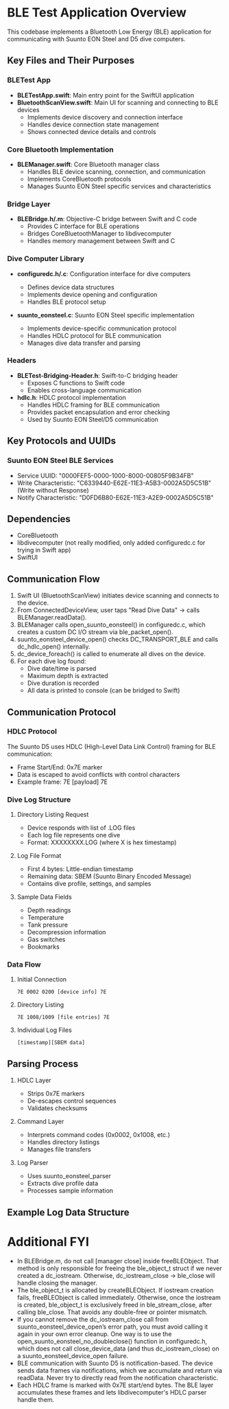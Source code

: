 # BLE Test Application Overview

This codebase implements a Bluetooth Low Energy (BLE) application for communicating with Suunto EON Steel and D5 dive computers.

## Key Files and Their Purposes

### BLETest App
- **BLETestApp.swift**: Main entry point for the SwiftUI application
- **BluetoothScanView.swift**: Main UI for scanning and connecting to BLE devices
  - Implements device discovery and connection interface
  - Handles device connection state management
  - Shows connected device details and controls

### Core Bluetooth Implementation
- **BLEManager.swift**: Core Bluetooth manager class
  - Handles BLE device scanning, connection, and communication
  - Implements CoreBluetooth protocols
  - Manages Suunto EON Steel specific services and characteristics

### Bridge Layer
- **BLEBridge.h/.m**: Objective-C bridge between Swift and C code
  - Provides C interface for BLE operations
  - Bridges CoreBluetoothManager to libdivecomputer
  - Handles memory management between Swift and C

### Dive Computer Library
- **configuredc.h/.c**: Configuration interface for dive computers
  - Defines device data structures
  - Implements device opening and configuration
  - Handles BLE protocol setup

- **suunto_eonsteel.c**: Suunto EON Steel specific implementation
  - Implements device-specific communication protocol
  - Handles HDLC protocol for BLE communication
  - Manages dive data transfer and parsing

### Headers
- **BLETest-Bridging-Header.h**: Swift-to-C bridging header
  - Exposes C functions to Swift code
  - Enables cross-language communication
- **hdlc.h**: HDLC protocol implementation
  - Handles HDLC framing for BLE communication
  - Provides packet encapsulation and error checking
  - Used by Suunto EON Steel/D5 communication

## Key Protocols and UUIDs

### Suunto EON Steel BLE Services
- Service UUID: "0000FEF5-0000-1000-8000-00805F9B34FB"
- Write Characteristic: "C6339440-E62E-11E3-A5B3-0002A5D5C51B" (Write without Response)
- Notify Characteristic: "D0FD6B80-E62E-11E3-A2E9-0002A5D5C51B" 

## Dependencies
- CoreBluetooth
- libdivecomputer (not really modified, only added configuredc.c for trying in Swift app)
- SwiftUI

## Communication Flow
1. Swift UI (BluetoothScanView) initiates device scanning and connects to the device.
2. From ConnectedDeviceView, user taps "Read Dive Data" → calls BLEManager.readData().
3. BLEManager calls open_suunto_eonsteel() in configuredc.c, which creates a custom DC I/O stream via ble_packet_open().
4. suunto_eonsteel_device_open() checks DC_TRANSPORT_BLE and calls dc_hdlc_open() internally. 
5. dc_device_foreach() is called to enumerate all dives on the device.
6. For each dive log found:
   - Dive date/time is parsed
   - Maximum depth is extracted
   - Dive duration is recorded
   - All data is printed to console (can be bridged to Swift)

## Communication Protocol

### HDLC Protocol
The Suunto D5 uses HDLC (High-Level Data Link Control) framing for BLE communication:
- Frame Start/End: 0x7E marker
- Data is escaped to avoid conflicts with control characters
- Example frame: 7E [payload] 7E

### Dive Log Structure
1. Directory Listing Request
   - Device responds with list of .LOG files
   - Each log file represents one dive
   - Format: XXXXXXXX.LOG (where X is hex timestamp)

2. Log File Format
   - First 4 bytes: Little-endian timestamp
   - Remaining data: SBEM (Suunto Binary Encoded Message)
   - Contains dive profile, settings, and samples

3. Sample Data Fields
   - Depth readings
   - Temperature
   - Tank pressure
   - Decompression information
   - Gas switches
   - Bookmarks

### Data Flow
1. Initial Connection
   ```
   7E 0002 0200 [device info] 7E
   ```

2. Directory Listing
   ```
   7E 1008/1009 [file entries] 7E
   ```

3. Individual Log Files
   ```
   [timestamp][SBEM data]
   ```

## Parsing Process
1. HDLC Layer
   - Strips 0x7E markers
   - De-escapes control sequences
   - Validates checksums

2. Command Layer
   - Interprets command codes (0x0002, 0x1008, etc.)
   - Handles directory listings
   - Manages file transfers

3. Log Parser
   - Uses suunto_eonsteel_parser
   - Extracts dive profile data
   - Processes sample information

## Example Log Data Structure


# Additional FYI

- In BLEBridge.m, do not call [manager close] inside freeBLEObject. That method is only responsible for freeing the ble_object_t struct if we never created a dc_iostream. Otherwise, dc_iostream_close → ble_close will handle closing the manager.  
- The ble_object_t is allocated by createBLEObject. If iostream creation fails, freeBLEObject is called immediately. Otherwise, once the iostream is created, ble_object_t is exclusively freed in ble_stream_close, after calling ble_close. That avoids any double-free or pointer mismatch.
- If you cannot remove the dc_iostream_close call from suunto_eonsteel_device_open’s error path, you must avoid calling it again in your own error cleanup. One way is to use the open_suunto_eonsteel_no_doubleclose() function in configuredc.h, which does not call close_device_data (and thus dc_iostream_close) on a suunto_eonsteel_device_open failure.
- BLE communication with Suunto D5 is notification-based. The device sends data frames via notifications, which we accumulate and return via readData. Never try to directly read from the notification characteristic.
- Each HDLC frame is marked with 0x7E start/end bytes. The BLE layer accumulates these frames and lets libdivecomputer's HDLC parser handle them.